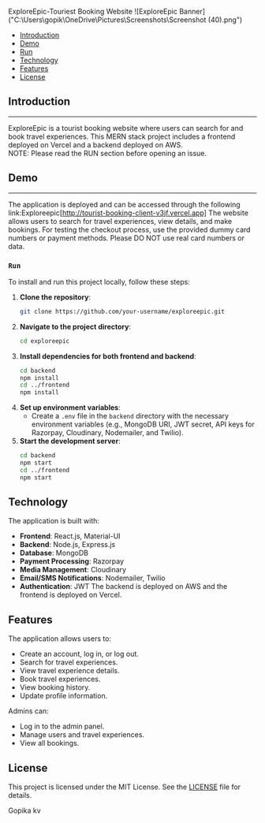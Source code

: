 ExploreEpic-Touriest Booking Website
![ExploreEpic Banner]("C:\Users\gopik\OneDrive\Pictures\Screenshots\Screenshot (40).png")

- [Introduction](#introduction)
- [Demo](#demo)
- [Run](#run)
- [Technology](#technology)
- [Features](#features)
- [License](#license)



## **Introduction**
---
ExploreEpic is a tourist booking website where users can search for and book travel experiences. This MERN stack project includes a frontend deployed on Vercel and a backend deployed on AWS.  
NOTE: Please read the RUN section before opening an issue.


## Demo
---
The application is deployed and can be accessed through the following link:Exploreepic[http://tourist-booking-client-v3jf.vercel.app]
The website allows users to search for travel experiences, view details, and make bookings. For testing the checkout process, use the provided dummy card numbers or payment methods. Please DO NOT use real card numbers or data.


### `Run`

To install and run this project locally, follow these steps:
1. **Clone the repository**:
    ```bash
    git clone https://github.com/your-username/exploreepic.git
    ```
2. **Navigate to the project directory**:
    ```bash
    cd exploreepic
    ```
3. **Install dependencies for both frontend and backend**:
    ```bash
    cd backend
    npm install
    cd ../frontend
    npm install
    ```
4. **Set up environment variables**:
   - Create a `.env` file in the `backend` directory with the necessary environment variables (e.g., MongoDB URI, JWT secret, API keys for Razorpay, Cloudinary, Nodemailer, and Twilio).
5. **Start the development server**:
    ```bash
    cd backend
    npm start
    cd ../frontend
    npm start
    ```

## Technology

The application is built with:
- **Frontend**: React.js, Material-UI
- **Backend**: Node.js, Express.js
- **Database**: MongoDB
- **Payment Processing**: Razorpay
- **Media Management**: Cloudinary
- **Email/SMS Notifications**: Nodemailer, Twilio
- **Authentication**: JWT
The backend is deployed on AWS and the frontend is deployed on Vercel.
## Features

The application allows users to:
- Create an account, log in, or log out.
- Search for travel experiences.
- View travel experience details.
- Book travel experiences.
- View booking history.
- Update profile information.

Admins can:
- Log in to the admin panel.
- Manage users and travel experiences.
- View all bookings.

## License

This project is licensed under the MIT License. See the [LICENSE](LICENSE) file for details.

Gopika kv




